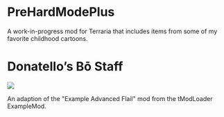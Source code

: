 # PreHardModePlus
A work-in-progress mod for Terraria that includes items from some of my favorite childhood cartoons.

# Donatello’s Bō Staff
![](https://github.com/miguel-larena/PreHardModePlus/blob/main/BoStaffDemo.gif)

An adaption of the "Example Advanced Flail" mod from the tModLoader ExampleMod.
